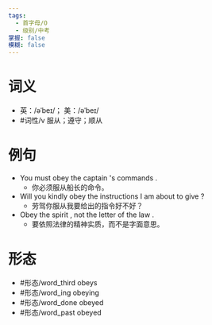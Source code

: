 ```yaml
---
tags:
  - 首字母/O
  - 级别/中考
掌握: false
模糊: false
---
```

# 词义
- 英：/əˈbeɪ/； 美：/əˈbeɪ/
- #词性/v  服从；遵守；顺从
# 例句
- You must obey the captain 's commands .
	- 你必须服从船长的命令。
- Will you kindly obey the instructions I am about to give ?
	- 劳驾你服从我要给出的指令好不好？
- Obey the spirit , not the letter of the law .
	- 要依照法律的精神实质，而不是字面意思。
# 形态
- #形态/word_third obeys
- #形态/word_ing obeying
- #形态/word_done obeyed
- #形态/word_past obeyed
